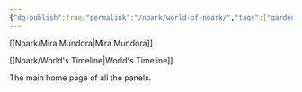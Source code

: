 ```yaml
---
{"dg-publish":true,"permalink":"/noark/world-of-noark/","tags":["gardenEntry"]}
---
```





[[Noark/Mira Mundora\|Mira Mundora]]

[[Noark/World's Timeline\|World's Timeline]]

The main home page of all the panels.
